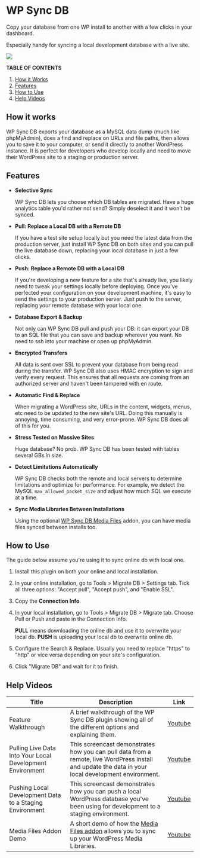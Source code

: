 # WP Sync DB

Copy your database from one WP install to another with a few clicks in your dashboard.

Especially handy for syncing a local development database with a live site.

<img src="https://raw.github.com/slang800/psychic-ninja/master/wp-migrate-db.png"/>

**TABLE OF CONTENTS**

1. [How it Works](#how-it-works)
1. [Features](#features)
1. [How to Use](#how-to-use)
1. [Help Videos](#help-videos)

## How it works

WP Sync DB exports your database as a MySQL data dump (much like phpMyAdmin), does a find and replace on URLs and file paths, then allows you to save it to your computer, or send it directly to another WordPress instance. It is perfect for developers who develop locally and need to move their WordPress site to a staging or production server.

## Features

- **Selective Sync**

  WP Sync DB lets you choose which DB tables are migrated. Have a huge analytics table you'd rather not send? Simply deselect it and it won't be synced.

- **Pull: Replace a Local DB with a Remote DB**

  If you have a test site setup locally but you need the latest data from the production server, just install WP Sync DB on both sites and you can pull the live database down, replacing your local database in just a few clicks.

- **Push: Replace a Remote DB with a Local DB**

  If you're developing a new feature for a site that's already live, you likely need to tweak your settings locally before deploying. Once you've perfected your configuration on your development machine, it's easy to send the settings to your production server. Just push to the server, replacing your remote database with your local one.

- **Database Export & Backup**

  Not only can WP Sync DB pull and push your DB: it can export your DB to an SQL file that you can save and backup wherever you want. No need to ssh into your machine or open up phpMyAdmin.

- **Encrypted Transfers**

  All data is sent over SSL to prevent your database from being read during the transfer. WP Sync DB also uses HMAC encryption to sign and verify every request. This ensures that all requests are coming from an authorized server and haven't been tampered with en route.

- **Automatic Find & Replace**

  When migrating a WordPress site, URLs in the content, widgets, menus, etc need to be updated to the new site's URL. Doing this manually is annoying, time consuming, and very error-prone. WP Sync DB does all of this for you.

- **Stress Tested on Massive Sites**

  Huge database? No prob. WP Sync DB has been tested with tables several GBs in size.

- **Detect Limitations Automatically**

  WP Sync DB checks both the remote and local servers to determine limitations and optimize for performance. For example, we detect the MySQL `max_allowed_packet_size` and adjust how much SQL we execute at a time.

- **Sync Media Libraries Between Installations**

  Using the optional [WP Sync DB Media Files](https://github.com/hrsetyono/wp-sync-db-media-files) addon, you can have media files synced between installs too.

## How to Use

The guide below assume you're using it to sync online db with local one.

1. Install this plugin on both your online and local installation.
1. In your online installation, go to Tools > Migrate DB > Settings tab. Tick all three options: "Accept pull", "Accept push", and "Enable SSL".
1. Copy the **Connection Info**.
1. In your local installation, go to Tools > Migrate DB > Migrate tab. Choose Pull or Push and paste in the Connection Info.

    **PULL** means downloading the online db and use it to overwrite your local db. **PUSH** is uploading your local db to overwrite online db.

1. Configure the Search & Replace. Usually you need to replace "https" to "http" or vice versa depending on your site's configuration.
1. Click "Migrate DB" and wait for it to finish.

## Help Videos

| Title | Description | Link |
| --- | --- | --- |
| Feature Walkthrough | A brief walkthrough of the WP Sync DB plugin showing all of the different options and explaining them. | [Youtube](https://www.youtube.com/watch?v=u7jFkwwfeJc) |
| Pulling Live Data Into Your Local Development Environment | This screencast demonstrates how you can pull data from a remote, live WordPress install and update the data in your local development environment. | [Youtube](http://www.youtube.com/watch?v=IFdHIpf6jjc) |
| Pushing Local Development Data to a Staging Environment | This screencast demonstrates how you can push a local WordPress database you've been using for development to a staging environment. | [Youtube](http://www.youtube.com/watch?v=FjTzNqAlQE0) |
| Media Files Addon Demo | A short demo of how the [Media Files addon](https://github.com/hrsetyono/wp-sync-media) allows you to sync up your WordPress Media Libraries. | [Youtube](http://www.youtube.com/watch?v=0aR8-jC2XXM) |